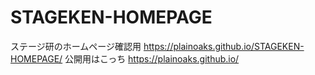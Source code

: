 # STAGEKEN-HOMEPAGE
ステージ研のホームページ確認用
https://plainoaks.github.io/STAGEKEN-HOMEPAGE/
公開用はこっち
https://plainoaks.github.io/

